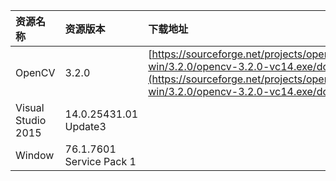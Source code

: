 | 资源名称 | 资源版本 | 下载地址 |
| :--- | :--- | :--- |
| OpenCV | 3.2.0 | [https://sourceforge.net/projects/opencvlibrary/files/opencv-win/3.2.0/opencv-3.2.0-vc14.exe/download](https://sourceforge.net/projects/opencvlibrary/files/opencv-win/3.2.0/opencv-3.2.0-vc14.exe/download) |
| Visual Studio 2015 | 14.0.25431.01 Update3 |  |
| Window | 76.1.7601 Service Pack 1 |  |



